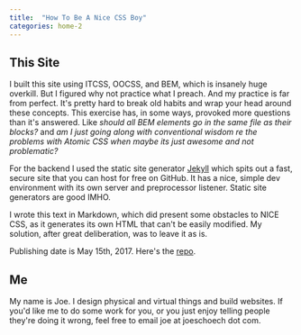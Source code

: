 ```yaml
---
title:  "How To Be A Nice CSS Boy"
categories: home-2
---
```


## This Site
I built this site using ITCSS, OOCSS, and BEM, which is insanely huge overkill. But I figured why not practice what I preach. And my practice is far from perfect. It's pretty hard to break old habits and wrap your head around these concepts. This exercise has, in some ways, provoked more questions than it's answered. Like *should all BEM elements go in the same file as their blocks?* and *am I just going along with conventional wisdom re the problems with Atomic CSS when maybe its just awesome and not problematic?* 

For the backend I used the static site generator [Jekyll](https://jekyllrb.com/) which spits out a fast, secure site that you can host for free on GitHub. It has a nice, simple dev environment with its own server and preprocessor listener. Static site generators are good IMHO.

I wrote this text in Markdown, which did present some obstacles to NICE CSS, as it generates its own HTML that can't be easily modified. My solution, after great deliberation, was to leave it as is.

Publishing date is May 15th, 2017. Here's the [repo](https://github.com/js108/nicecss). 

## Me
My name is Joe. I design physical and virtual things and build websites. If you'd like me to do some work for you, or you just enjoy telling people they're doing it wrong, feel free to email joe at joeschoech dot com. 